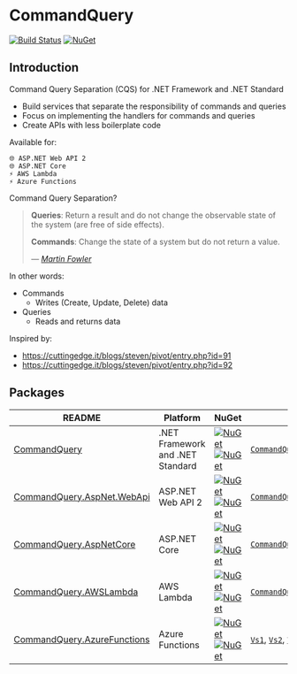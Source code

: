 # CommandQuery

[![Build Status](https://img.shields.io/appveyor/ci/hlaueriksson/commandquery.svg?style=flat-square)](https://ci.appveyor.com/project/hlaueriksson/commandquery)
[![NuGet](https://img.shields.io/nuget/v/CommandQuery.svg?style=flat-square)](https://www.nuget.org/packages/CommandQuery)

## Introduction

Command Query Separation (CQS) for .NET Framework and .NET Standard

* Build services that separate the responsibility of commands and queries
* Focus on implementing the handlers for commands and queries
* Create APIs with less boilerplate code

Available for:

```
🌐 ASP.NET Web API 2
🌐 ASP.NET Core
⚡ AWS Lambda
⚡ Azure Functions
```

Command Query Separation?

> **Queries**: Return a result and do not change the observable state of the system (are free of side effects).
>
> **Commands**: Change the state of a system but do not return a value.
>
> — <cite>[Martin Fowler](http://martinfowler.com/bliki/CommandQuerySeparation.html)</cite>

In other words:

* Commands
  * Writes (Create, Update, Delete) data
* Queries
  * Reads and returns data

Inspired by:
* https://cuttingedge.it/blogs/steven/pivot/entry.php?id=91
* https://cuttingedge.it/blogs/steven/pivot/entry.php?id=92

## Packages

README | Platform | NuGet | Sample
--- | --- | --- | ---
[CommandQuery](CommandQuery.md) | .NET Framework and .NET Standard | [![NuGet](https://img.shields.io/nuget/v/CommandQuery.svg?style=flat-square) ![NuGet](https://img.shields.io/nuget/dt/CommandQuery.svg?style=flat-square)](https://www.nuget.org/packages/CommandQuery) | [`CommandQuery.Sample`](/samples/CommandQuery.Sample)
[CommandQuery.AspNet.WebApi](CommandQuery.AspNet.WebApi.md) | ASP.NET Web API 2 | [![NuGet](https://img.shields.io/nuget/v/CommandQuery.AspNet.WebApi.svg?style=flat-square) ![NuGet](https://img.shields.io/nuget/dt/CommandQuery.AspNet.WebApi.svg?style=flat-square)](https://www.nuget.org/packages/CommandQuery.AspNet.WebApi) | [`CommandQuery.Sample.AspNet.WebApi`](/samples/CommandQuery.Sample.AspNet.WebApi)
[CommandQuery.AspNetCore](CommandQuery.AspNetCore.md) | ASP.NET Core | [![NuGet](https://img.shields.io/nuget/v/CommandQuery.AspNetCore.svg?style=flat-square) ![NuGet](https://img.shields.io/nuget/dt/CommandQuery.AspNetCore.svg?style=flat-square)](https://www.nuget.org/packages/CommandQuery.AspNetCore) | [`CommandQuery.Sample.AspNetCore`](/samples/CommandQuery.Sample.AspNetCore)
[CommandQuery.AWSLambda](CommandQuery.AWSLambda.md) | AWS Lambda | [![NuGet](https://img.shields.io/nuget/v/CommandQuery.AWSLambda.svg?style=flat-square) ![NuGet](https://img.shields.io/nuget/dt/CommandQuery.AWSLambda.svg?style=flat-square)](https://www.nuget.org/packages/CommandQuery.AWSLambda) | [`CommandQuery.Sample.AWSLambda`](/samples/CommandQuery.Sample.AWSLambda)
[CommandQuery.AzureFunctions](CommandQuery.AzureFunctions.md) | Azure Functions | [![NuGet](https://img.shields.io/nuget/v/CommandQuery.AzureFunctions.svg?style=flat-square) ![NuGet](https://img.shields.io/nuget/dt/CommandQuery.AzureFunctions.svg?style=flat-square)](https://www.nuget.org/packages/CommandQuery.AzureFunctions) | [`Vs1`](/samples/CommandQuery.Sample.AzureFunctions.Vs1), [`Vs2`](/samples/CommandQuery.Sample.AzureFunctions.Vs2), [`VsCode1`](/samples/CommandQuery.Sample.AzureFunctions.VsCode1), [`VsCode2`](/samples/CommandQuery.Sample.AzureFunctions.VsCode2)
